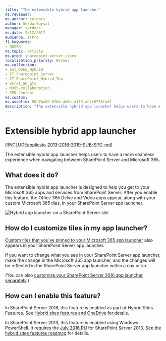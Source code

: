 ```yaml
---
title: "The extensible hybrid app launcher"
ms.reviewer: 
ms.author: serdars
author: SerdarSoysal
manager: serdars
ms.date: 9/12/2017
audience: ITPro
f1.keywords:
- NOCSH
ms.topic: article
ms.prod: sharepoint-server-itpro
localization_priority: Normal
ms.collection:
- Ent_O365_Hybrid
- IT_Sharepoint_Server
- IT_SharePoint_Hybrid_Top
- Strat_SP_gtc
- M365-collaboration
- SPO_Content
ms.custom: 
ms.assetid: 50c7ba0d-67bb-4e0a-a173-ab2c5756fadf
description: "The extensible hybrid app launcher helps users to have a more seamless experience when navigating between SharePoint Server and Microsoft 365."
---
```


# Extensible hybrid app launcher

[!INCLUDE[appliesto-2013-2016-2019-SUB-SPO-md](../includes/appliesto-2013-2016-2019-SUB-SPO-md.md)]

The extensible hybrid app launcher helps users to have a more seamless experience when navigating between SharePoint Server and Microsoft 365.
  
## What does it do?

The extensible hybrid app launcher is designed to help you get to your Microsoft 365 apps and services from SharePoint Server. After you enable this feature, the Office 365 Delve and Video apps appear, along with your custom Microsoft 365 tiles, in your SharePoint Server app launcher.
  
![Hybrid app launcher on a SharePoint Server site](../media/6389fb96-78b5-404e-be9a-f2aae4598a15.jpg)
  
## How do I customize tiles in my app launcher?

[Custom tiles that you've pinned to your Microsoft 365 app launcher](/office365/admin/manage/customize-the-app-launcher) also appears in your SharePoint Server app launcher. 
  
If you want to change what you see in your SharePoint Server app launcher, make the change in the Microsoft 365 app launcher, and the changes will be reflected in the SharePoint Server app launcher within a day or so.
  
(You can also [customize your SharePoint Server 2016 app launcher separately](../administration/custom-tiles-in-sharepoint-server-2016.md).)
  
## How can I enable this feature?

 In SharePoint Server 2016, this feature is enabled as part of Hybrid Sites Features. See [Hybrid sites features and OneDrive](sharepoint-hybrid-sites-and-search.md#SitesFeatures) for details. 
  
In SharePoint Server 2013, this feature is enabled using Windows PowerShell. It requires the [July 2016 PU](https://support.microsoft.com/kb/3115286) for SharePoint Server 2013. See the [hybrid sites features roadmap](configure-hybrid-sites-featuresroadmap.md) for details. 
  

